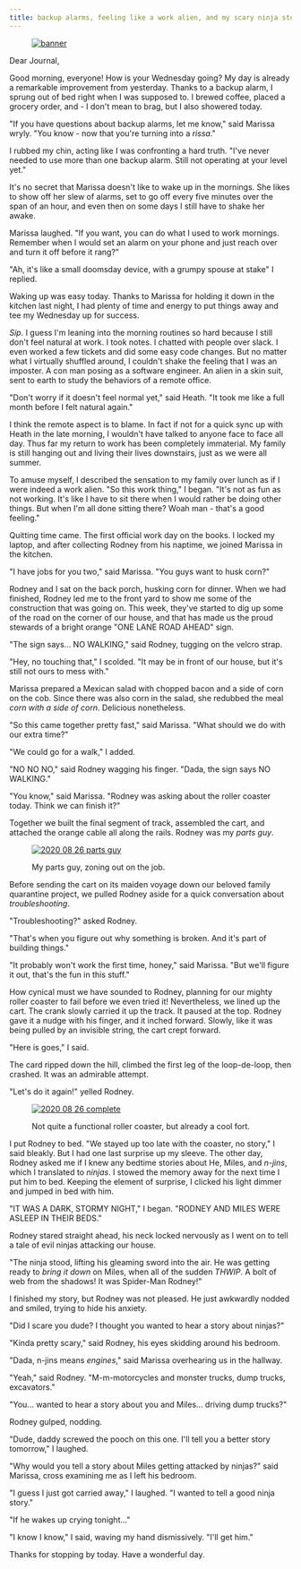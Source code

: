 ```yaml
---
title: backup alarms, feeling like a work alien, and my scary ninja story
---
```


<figure>
  <a href="/images/banners/2020-08-26.jpg">
    <img alt="banner" src="/images/banners/2020-08-26.jpg"/>
  </a>
</figure>

Dear Journal,

Good morning, everyone!  How is your Wednesday going?  My day is
already a remarkable improvement from yesterday.  Thanks to a backup
alarm, I sprung out of bed right when I was supposed to.  I brewed
coffee, placed a grocery order, and - I don't mean to brag, but I also
showered today.

"If you have questions about backup alarms, let me know," said Marissa
wryly.  "You know - now that you're turning into a _rissa_."

I rubbed my chin, acting like I was confronting a hard truth.  "I've
never needed to use more than one backup alarm.  Still not operating
at your level yet."

It's no secret that Marissa doesn't like to wake up in the mornings.
She likes to show off her slew of alarms, set to go off every five
minutes over the span of an hour, and even then on some days I still
have to shake her awake.

Marissa laughed.  "If you want, you can do what I used to work
mornings.  Remember when I would set an alarm on your phone and just
reach over and turn it off before it rang?"

"Ah, it's like a small doomsday device, with a grumpy spouse at stake"
I replied.

Waking up was easy today.  Thanks to Marissa for holding it down in
the kitchen last night, I had plenty of time and energy to put things
away and tee my Wednesday up for success.

_Sip_.  I guess I'm leaning into the morning routines so hard because
I still don't feel natural at work.  I took notes.  I chatted with
people over slack.  I even worked a few tickets and did some easy code
changes.  But no matter what I virtually shuffled around, I couldn't
shake the feeling that I was an imposter.  A con man posing as a
software engineer.  An alien in a skin suit, sent to earth to study
the behaviors of a remote office.

"Don't worry if it doesn't feel normal yet," said Heath.  "It took me
like a full month before I felt natural again."

I think the remote aspect is to blame.  In fact if not for a quick
sync up with Heath in the late morning, I wouldn't have talked to
anyone face to face all day.  Thus far my return to work has been
completely immaterial.  My family is still hanging out and living
their lives downstairs, just as we were all summer.

To amuse myself, I described the sensation to my family over lunch as
if I were indeed a work alien.  "So this work thing," I began.  "It's
not as fun as not working.  It's like I have to sit there when I would
rather be doing other things.  But when I'm all done sitting there?
Woah man - that's a good feeling."

Quitting time came.  The first official work day on the books.  I
locked my laptop, and after collecting Rodney from his naptime, we
joined Marissa in the kitchen.

"I have jobs for you two," said Marissa.  "You guys want to husk
corn?"

Rodney and I sat on the back porch, husking corn for dinner.  When we
had finished, Rodney led me to the front yard to show me some of the
construction that was going on.  This week, they've started to dig up
some of the road on the corner of our house, and that has made us the
proud stewards of a bright orange "ONE LANE ROAD AHEAD" sign.

"The sign says... NO WALKING," said Rodney, tugging on the velcro
strap.

"Hey, no touching that," I scolded.  "It may be in front of our house,
but it's still not ours to mess with."

Marissa prepared a Mexican salad with chopped bacon and a side of corn
on the cob.  Since there was also corn in the salad, she redubbed the
meal _corn with a side of corn_.  Delicious nonetheless.

"So this came together pretty fast," said Marissa.  "What should we do
with our extra time?"

"We could go for a walk," I added.

"NO NO NO," said Rodney wagging his finger.  "Dada, the sign says NO
WALKING."

"You know," said Marissa.  "Rodney was asking about the roller coaster
today.  Think we can finish it?"

Together we built the final segment of track, assembled the cart, and
attached the orange cable all along the rails.  Rodney was my _parts
guy_.

<figure>
  <a href="/images/2020-08-26/parts-guy.jpg">
    <img alt="2020 08 26 parts guy" src="/images/2020-08-26/parts-guy.jpg"/>
  </a>
  <figcaption>
    <p>My parts guy, zoning out on the job.</p>
  </figcaption>
</figure>

Before sending the cart on its maiden voyage down our beloved family
quarantine project, we pulled Rodney aside for a quick conversation
about _troubleshooting_.

"Troubleshooting?" asked Rodney.

"That's when you figure out why something is broken.  And it's part of
building things."

"It probably won't work the first time, honey," said Marissa.  "But
we'll figure it out, that's the fun in this stuff."

How cynical must we have sounded to Rodney, planning for our mighty
roller coaster to fail before we even tried it!  Nevertheless, we
lined up the cart.  The crank slowly carried it up the track.  It
paused at the top.  Rodney gave it a nudge with his finger, and it
inched forward.  Slowly, like it was being pulled by an invisible
string, the cart crept forward.

"Here is goes," I said.

The card ripped down the hill, climbed the first leg of the
loop-de-loop, then crashed.  It was an admirable attempt.

"Let's do it again!" yelled Rodney.

<figure>
  <a href="/images/2020-08-26/complete.jpg">
    <img alt="2020 08 26 complete" src="/images/2020-08-26/complete.jpg"/>
  </a>
  <figcaption>
    <p>Not quite a functional roller coaster, but already a cool
fort.</p>
  </figcaption>
</figure>

I put Rodney to bed.  "We stayed up too late with the coaster, no
story," I said bleakly.  But I had one last surprise up my sleeve.
The other day, Rodney asked me if I knew any bedtime stories about He,
Miles, and _n-jins_, which I translated to _ninjas_.  I stowed the
memory away for the next time I put him to bed.  Keeping the element
of surprise, I clicked his light dimmer and jumped in bed with him.

"IT WAS A DARK, STORMY NIGHT," I began.  "RODNEY AND MILES WERE ASLEEP
IN THEIR BEDS."

Rodney stared straight ahead, his neck locked nervously as I went on
to tell a tale of evil ninjas attacking our house.

"The ninja stood, lifting his gleaming sword into the air.  He was
getting ready to _bring it down_ on Miles, when all of the sudden
_THWIP_.  A bolt of web from the shadows!  It was Spider-Man Rodney!"

I finished my story, but Rodney was not pleased.  He just awkwardly
nodded and smiled, trying to hide his anxiety.

"Did I scare you dude?  I thought you wanted to hear a story about
ninjas?"

"Kinda pretty scary," said Rodney, his eyes skidding around his
bedroom.

"Dada, n-jins means _engines_," said Marissa overhearing us in the
hallway.

"Yeah," said Rodney.  "M-m-motorcycles and monster trucks, dump
trucks, excavators."

"You... wanted to hear a story about you and Miles... driving dump
trucks?"

Rodney gulped, nodding.

"Dude, daddy screwed the pooch on this one.  I'll tell you a better
story tomorrow," I laughed.

"Why would you tell a story about Miles getting attacked by ninjas?"
said Marissa, cross examining me as I left his bedroom.

"I guess I just got carried away," I laughed.  "I wanted to tell a
good ninja story."

"If he wakes up crying tonight..."

"I know I know," I said, waving my hand dismissively.  "I'll get him."

Thanks for stopping by today.  Have a wonderful day.
